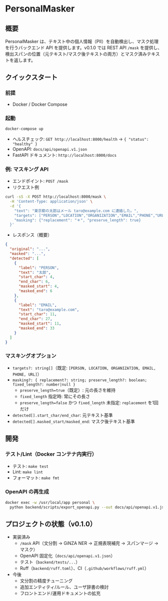 PersonalMasker
===

## 概要
PersonalMasker は、テキスト中の個人情報（PII）を自動検出し、マスク処理を行うバックエンド API を提供します。v0.1.0 では REST API `/mask` を提供し、検出スパンの位置（元テキスト/マスク後テキストの両方）とマスク済みテキストを返します。

## クイックスタート
### 前提
- Docker / Docker Compose

### 起動
```bash
docker-compose up
```
- ヘルスチェック: `GET http://localhost:8000/health` → `{ "status": "healthy" }`
- OpenAPI: `docs/api/openapi.v1.json`
- FastAPI ドキュメント: `http://localhost:8000/docs`

### 例: マスキング API
- エンドポイント: `POST /mask`
- リクエスト例
```bash
curl -sS -X POST http://localhost:8000/mask \
  -H 'Content-Type: application/json' \
  -d '{
    "text": "東京都の太郎はメール taro@example.com に連絡した。",
    "targets": ["PERSON","LOCATION","ORGANIZATION","EMAIL","PHONE","URL"],
    "masking": {"replacement": "＊", "preserve_length": true}
  }'
```
- レスポンス（概要）
```json
{
  "original": "...",
  "masked": "...",
  "detected": [
    {
      "label": "PERSON",
      "text": "太郎",
      "start_char": 4,
      "end_char": 6,
      "masked_start": 4,
      "masked_end": 6
    },
    {
      "label": "EMAIL",
      "text": "taro@example.com",
      "start_char": 11,
      "end_char": 27,
      "masked_start": 11,
      "masked_end": 33
    }
  ]
}
```

### マスキングオプション
- `targets?: string[]`（既定: `[PERSON, LOCATION, ORGANIZATION, EMAIL, PHONE, URL]`）
- `masking?: { replacement?: string; preserve_length?: boolean; fixed_length?: number|null }`
  - `preserve_length=true`（既定）: 元の長さを維持
  - `fixed_length` 指定時: 常にその長さ
  - `preserve_length=false` かつ `fixed_length` 未指定: `replacement` を1回だけ
- `detected[].start_char/end_char`: 元テキスト基準
- `detected[].masked_start/masked_end`: マスク後テキスト基準

## 開発
### テスト/Lint（Docker コンテナ内実行）
- テスト: `make test`
- Lint: `make lint`
- フォーマット: `make fmt`

### OpenAPI の再生成
```bash
docker exec -w /usr/local/app personal \
  python backend/scripts/export_openapi.py --out docs/api/openapi.v1.json
```

## プロジェクトの状態（v0.1.0）
- 実装済み
  - `/mask` API（文分割 → GiNZA NER → 正規表現補完 → スパンマージ → マスク）
  - OpenAPI 固定化（`docs/api/openapi.v1.json`）
  - テスト（`backend/tests/...`）
  - Ruff（`backend/ruff.toml`）、CI（`.github/workflows/ruff.yml`）
- 今後
  - 文分割の精度チューニング
  - 追加エンティティ/ルール、ユーザ辞書の検討
  - フロントエンド/運用ドキュメントの拡充
